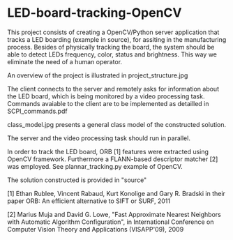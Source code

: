 # LED-board-tracking-OpenCV

This project consists of creating a OpenCV/Python server application that tracks a LED boarding (example in source), for assiting in the manufacturing process.
Besides of physically tracking the board, the system should be able to detect LEDs frequency, color, status and brightness. 
This way we eliminate the need of a human operator.

An overview of the project is illustrated in project_structure.jpg

The client connects to the server and remotely asks for information about the LED board, which is being monitored by a video processing task.
Commands avaiable to the client are to be implemented as detailled in SCPI_commands.pdf

class_model.jpg presents a general class model of the constructed solution.

The server and the video processing task should run in parallel. 

In order to track the LED board, ORB [1] features were extracted using OpenCV framework.
Furthermore a FLANN-based descriptor matcher [2] was employed.
See plannar_tracking.py example of OpenCV.

The solution constructed is provided in "source"

[1] Ethan Rublee, Vincent Rabaud, Kurt Konolige and Gary R. Bradski in their paper ORB: An efficient alternative to SIFT or SURF, 2011

[2] Marius Muja and David G. Lowe, "Fast Approximate Nearest Neighbors with Automatic Algorithm Configuration", in International Conference on Computer Vision Theory and Applications (VISAPP'09), 2009 
